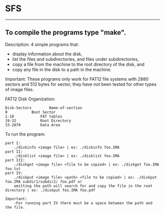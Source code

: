 # SFS
-----------------------------------
To compile the programs type "make".
-----------------------------------

Description:
4 simple programs that:
* display information about the disk,
* list the files and subdirectories, and files under subdirectories, 
* copy a file from the machine to the root directory of the disk, and
* copy any file in the disk to a path in the machine.

Important:
These programs only work for FAT12 file systems with 2880 sectors and 512 bytes for sector, they have not been tested for other types of image files.

FAT12 Disk Organization:

	Disk-Sectors		Name-of-section
	0			Boot Sector
	1-18			FAT tables
	19-32			Root Directory
	33-2879			Data Area

To run the program:

	part I:
 		./diskinfo <image file> | ex: ./diskinfo foo.IMA
   	part II:
		./disklist <image file> | ex: ./disklist foo.IMA
	part III:
		./diskget <image file> <file to be copied> | ex: ./diskget foo.IMA foo.txt
	part IV:
		./diskput <image file> <path> <file to be copied> | ex: ./diskput foo.IMA subdir1/subdir2/ foo.pdf or
		omitting the path will search for and copy the file in the root directory | ex: ./diskput foo.IMA foo.pdf 

	Important: 
		-For running part IV there must be a space between the path and the file.
